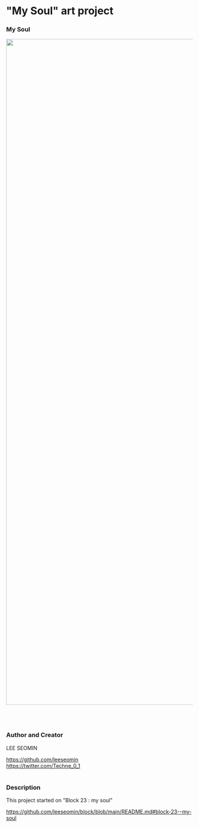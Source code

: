 
#  "My Soul" art project


### My Soul

 <img src="https://github.com/leeseomin/block/blob/main/block/block23x.png" width="1800">    
 
 <br/><br/>








 ### Author and Creator
 
 LEE SEOMIN
 
 https://github.com/leeseomin 
  <br/> 
 https://twitter.com/Techne_0_1
 <br/><br/>

### Description

This project started on "Block 23 : my soul"

https://github.com/leeseomin/block/blob/main/README.md#block-23--my-soul 
